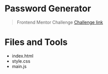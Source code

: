 # Password Generator

> Frontend Mentor Challenge
> [Challenge link](https://www.frontendmentor.io/challenges/password-generator-app-Mr8CLycqjh)

# Files and Tools

- index.html
- style.css
- main.js
